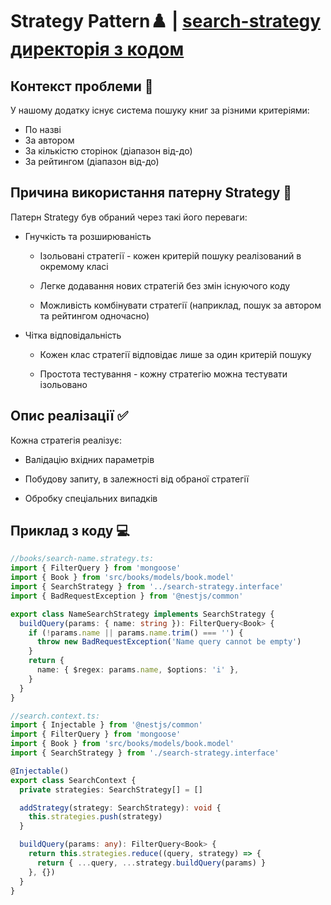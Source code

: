 # **Strategy Pattern**♟️ | [search-strategy директорія з кодом](../src/search-strategy/)

## Контекст проблеми 📝

У нашому додатку існує система пошуку книг за різними критеріями:

- По назві
- За автором
- За кількістю сторінок (діапазон від-до)
- За рейтингом (діапазон від-до)

## Причина використання патерну Strategy 🤔

Патерн Strategy був обраний через такі його переваги:

- Гнучкість та розширюваність

  - Ізольовані стратегії - кожен критерій пошуку реалізований в окремому класі

  - Легке додавання нових стратегій без змін існуючого коду

  - Можливість комбінувати стратегії (наприклад, пошук за автором та рейтингом одночасно)

- Чітка відповідальність

  - Кожен клас стратегії відповідає лише за один критерій пошуку

  - Простота тестування - кожну стратегію можна тестувати ізольовано

## Опис реалізації ✅

Кожна стратегія реалізує:

- Валідацію вхідних параметрів

- Побудову запиту, в залежності від обраної стратегії

- Обробку спеціальних випадків

## Приклад з коду 💻

```ts
//books/search-name.strategy.ts:
import { FilterQuery } from 'mongoose'
import { Book } from 'src/books/models/book.model'
import { SearchStrategy } from '../search-strategy.interface'
import { BadRequestException } from '@nestjs/common'

export class NameSearchStrategy implements SearchStrategy {
  buildQuery(params: { name: string }): FilterQuery<Book> {
    if (!params.name || params.name.trim() === '') {
      throw new BadRequestException('Name query cannot be empty')
    }
    return {
      name: { $regex: params.name, $options: 'i' },
    }
  }
}
```

```ts
//search.context.ts:
import { Injectable } from '@nestjs/common'
import { FilterQuery } from 'mongoose'
import { Book } from 'src/books/models/book.model'
import { SearchStrategy } from './search-strategy.interface'

@Injectable()
export class SearchContext {
  private strategies: SearchStrategy[] = []

  addStrategy(strategy: SearchStrategy): void {
    this.strategies.push(strategy)
  }

  buildQuery(params: any): FilterQuery<Book> {
    return this.strategies.reduce((query, strategy) => {
      return { ...query, ...strategy.buildQuery(params) }
    }, {})
  }
}
```
